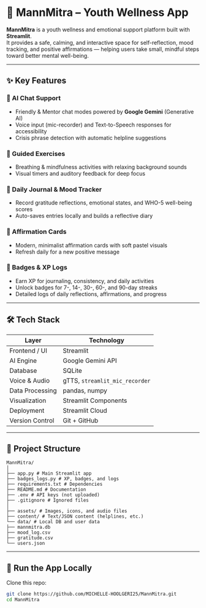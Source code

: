 # 🌿 MannMitra – Youth Wellness App

**MannMitra** is a youth wellness and emotional support platform built with **Streamlit**.  
It provides a safe, calming, and interactive space for self-reflection, mood tracking, and positive affirmations — helping users take small, mindful steps toward better mental well-being.

---

## ✨ Key Features

### 💬 AI Chat Support
- Friendly & Mentor chat modes powered by **Google Gemini** (Generative AI)
- Voice input (mic-recorder) and Text-to-Speech responses for accessibility
- Crisis phrase detection with automatic helpline suggestions

### 🧘 Guided Exercises
- Breathing & mindfulness activities with relaxing background sounds  
- Visual timers and auditory feedback for deep focus  

### 📔 Daily Journal & Mood Tracker
- Record gratitude reflections, emotional states, and WHO-5 well-being scores  
- Auto-saves entries locally and builds a reflective diary

### 🎁 Affirmation Cards
- Modern, minimalist affirmation cards with soft pastel visuals  
- Refresh daily for a new positive message  

### 🏅 Badges & XP Logs
- Earn XP for journaling, consistency, and daily activities  
- Unlock badges for 7-, 14-, 30-, 60-, and 90-day streaks  
- Detailed logs of daily reflections, affirmations, and progress  

---

## 🛠️ Tech Stack

| Layer | Technology |
|--------|-------------|
| Frontend / UI | Streamlit |
| AI Engine | Google Gemini API |
| Database | SQLite |
| Voice & Audio | gTTS, `streamlit_mic_recorder` |
| Data Processing | pandas, numpy |
| Visualization | Streamlit Components |
| Deployment | Streamlit Cloud |
| Version Control | Git + GitHub |

---

## 📂 Project Structure
~~~
MannMitra/
│
├── app.py # Main Streamlit app
├── badges_logs.py # XP, badges, and logs
├── requirements.txt # Dependencies
├── README.md # Documentation
├── .env # API keys (not uploaded)
├── .gitignore # Ignored files
│
├── assets/ # Images, icons, and audio files
├── content/ # Text/JSON content (helplines, etc.)
└── data/ # Local DB and user data
├── mannmitra.db
├── mood_log.csv
├── gratitude.csv
└── users.json
~~~

---


## 🚀 Run the App Locally

Clone this repo:
```bash
git clone https://github.com/MICHELLE-HOOLGERI25/MannMitra.git
cd MannMitra
